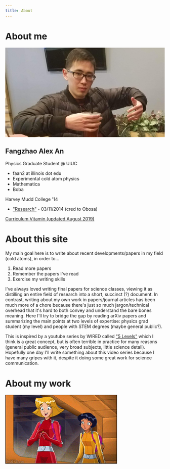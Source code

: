 ```yaml
---
title: About
---
```


# About me

![alex an](/assets/images/itsme.jpg)

## Fangzhao Alex An
Physics Graduate Student @ UIUC
  * faan2 at illinois dot edu
  * Experimental cold atom physics
  * Mathematica
  * Boba

Harvey Mudd College '14
  * ["Research"](/assets/vids/rotatinglight.mp4) - 03/11/2014 (cred to Obosa)

[Curriculum Vitamin (updated August 2019)](/assets/docs/alexcv.pdf)

# About this site
My main goal here is to write about recent developments/papers in my field (cold atoms), in order to...
1. Read more papers
2. Remember the papers I've read
3. Exercise my writing skills

I've always loved writing final papers for science classes, viewing it as distilling an entire field of research into a short, succinct (?) document. In contrast, writing about my own work in papers/journal articles has been much more of a chore because there's just so much jargon/technical overhead that it's hard to both convey and understand the bare bones meaning. Here I'll try to bridge the gap by reading arXiv papers and summarizing the main points at two levels of expertise: physics grad student (my level) and people with STEM degrees (maybe general public?).

This is inspired by a youtube series by WIRED called ["5 Levels"](https://www.youtube.com/playlist?list=PLibNZv5Zd0dyCoQ6f4pdXUFnpAIlKgm3N) which I think is a great concept, but is often terrible in practice for many reasons (general public audience, very broad subjects, little science detail). Hopefully one day I'll write something about this video series because I have many gripes with it, despite it doing some great work for science communication.

# About my work
![TOTALLY](/assets/vids/lasers.gif)
